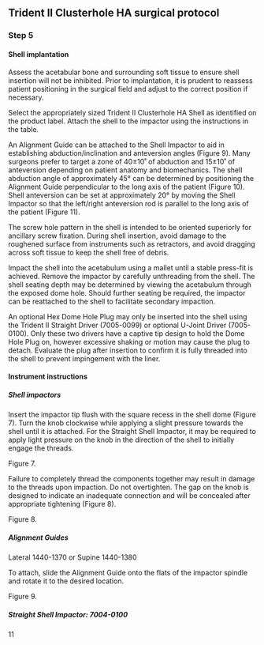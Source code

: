 

## Trident II Clusterhole HA surgical protocol

### Step 5

#### Shell implantation

Assess the acetabular bone and surrounding soft tissue to ensure shell insertion will not be inhibited. Prior to implantation, it is prudent to reassess patient positioning in the surgical field and adjust to the correct position if necessary.

Select the appropriately sized Trident II Clusterhole HA Shell as identified on the product label. Attach the shell to the impactor using the instructions in the table.

An Alignment Guide can be attached to the Shell Impactor to aid in establishing abduction/inclination and anteversion angles (Figure 9). Many surgeons prefer to target a zone of 40±10˚ of abduction and 15±10˚ of anteversion depending on patient anatomy and biomechanics. The shell abduction angle of approximately 45° can be determined by positioning the Alignment Guide perpendicular to the long axis of the patient (Figure 10). Shell anteversion can be set at approximately 20° by moving the Shell Impactor so that the left/right anteversion rod is parallel to the long axis of the patient (Figure 11).

The screw hole pattern in the shell is intended to be oriented superiorly for ancillary screw fixation. During shell insertion, avoid damage to the roughened surface from instruments such as retractors, and avoid dragging across soft tissue to keep the shell free of debris.

Impact the shell into the acetabulum using a mallet until a stable press-fit is achieved. Remove the impactor by carefully unthreading from the shell. The shell seating depth may be determined by viewing the acetabulum through the exposed dome hole. Should further seating be required, the impactor can be reattached to the shell to facilitate secondary impaction.

An optional Hex Dome Hole Plug may only be inserted into the shell using the Trident II Straight Driver (7005-0099) or optional U-Joint Driver (7005-0100). Only these two drivers have a captive tip design to hold the Dome Hole Plug on, however excessive shaking or motion may cause the plug to detach. Evaluate the plug after insertion to confirm it is fully threaded into the shell to prevent impingement with the liner.

#### Instrument instructions

##### Shell impactors
Insert the impactor tip flush with the square recess in the shell dome (Figure 7). Turn the knob clockwise while applying a slight pressure towards the shell until it is attached. For the Straight Shell Impactor, it may be required to apply light pressure on the knob in the direction of the shell to initially engage the threads.

Figure 7.

Failure to completely thread the components together may result in damage to the threads upon impaction. Do not overtighten. The gap on the knob is designed to indicate an inadequate connection and will be concealed after appropriate tightening (Figure 8).

Figure 8.

##### Alignment Guides

Lateral 1440-1370
or
Supine 1440-1380

To attach, slide the Alignment Guide onto the flats of the impactor spindle and rotate it to the desired location.

Figure 9.

##### Straight Shell Impactor: 7004-0100

11